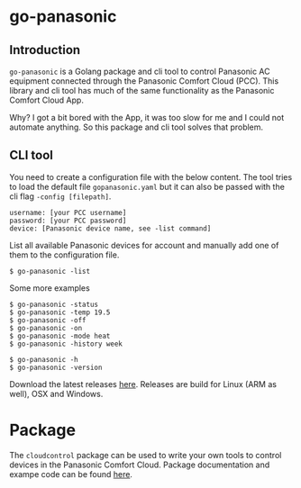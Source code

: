 # go-panasonic

## Introduction
```go-panasonic``` is a Golang package and cli tool to control Panasonic AC equipment connected through the Panasonic Comfort Cloud (PCC). This library and cli tool has much of the same functionality as the Panasonic Comfort Cloud App.

Why? I got a bit bored with the App, it was too slow for me and I could not automate anything. So this package and cli tool solves that problem.

## CLI tool
You need to create a configuration file with the below content. The tool tries to load the default file ```gopanasonic.yaml``` but it can also be passed with the cli flag ```-config [filepath]```.
```
username: [your PCC username]
password: [your PCC password]
device: [Panasonic device name, see -list command]
```

List all available Panasonic devices for account and manually add one of them to the configuration file.
```
$ go-panasonic -list
```

Some more examples
```
$ go-panasonic -status
$ go-panasonic -temp 19.5
$ go-panasonic -off
$ go-panasonic -on
$ go-panasonic -mode heat
$ go-panasonic -history week
```

```
$ go-panasonic -h
$ go-panasonic -version
```

Download the latest releases [here](https://github.com/hacktobeer/go-panasonic/releases). Releases are build for Linux (ARM as well), OSX and Windows.

# Package

The ```cloudcontrol``` package can be used to write your own tools to control devices in the Panasonic Comfort Cloud. Package documentation and exampe code can be found [here](https://pkg.go.dev/github.com/hacktobeer/go-panasonic).